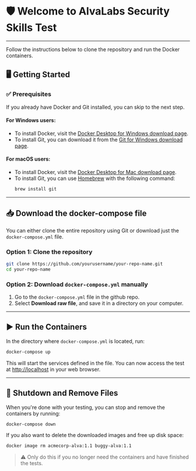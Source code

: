 # 🛡️ Welcome to AlvaLabs Security Skills Test
---
Follow the instructions below to clone the repository and run the Docker containers.

## 🖥️ Getting Started

### ✅ Prerequisites

If you already have Docker and Git installed, you can skip to the next step.

#### For Windows users:
- To install Docker, visit the [Docker Desktop for Windows download page](https://www.docker.com/products/docker-desktop).
- To install Git, you can download it from the [Git for Windows download page](https://git-scm.com/download/win).

  
#### For macOS users:
- To install Docker, visit the [Docker Desktop for Mac download page](https://www.docker.com/products/docker-desktop).
- To install Git, you can use [Homebrew](https://brew.sh/) with the following command:
  ```bash
  brew install git
  ```


---

## 📥 Download the docker-compose file

You can either clone the entire repository using Git or download just the `docker-compose.yml` file.

### Option 1: Clone the repository

```bash
git clone https://github.com/yourusername/your-repo-name.git
cd your-repo-name
```

### Option 2: Download `docker-compose.yml` manually

1. Go to the `docker-compose.yml` file in the github repo.
2. Select **Download raw file**, and save it in a directory on your computer.

---

## ▶️ Run the Containers

In the directory where `docker-compose.yml` is located, run:

```bash
docker-compose up
```

This will start the services defined in the file. You can now access the test at [http://localhost](http://localhost) in your web browser.

---

## 🧪 Shutdown and Remove Files

When you're done with your testing, you can stop and remove the containers by running:

```bash
docker-compose down
```

If you also want to delete the downloaded images and free up disk space:

```bash
docker image rm acmecorp-alva:1.1 buggy-alva:1.1
```

> ⚠️ Only do this if you no longer need the containers and have finished the tests.
